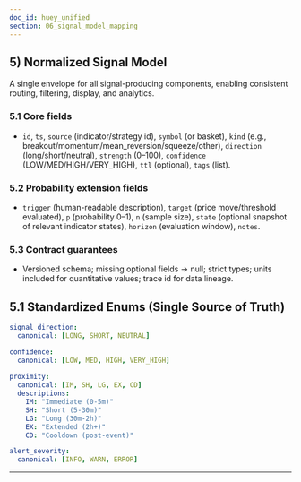 ```yaml
---
doc_id: huey_unified
section: 06_signal_model_mapping
---
```


## 5) Normalized Signal Model
A single envelope for all signal-producing components, enabling consistent routing, filtering, display, and analytics.

### 5.1 Core fields
- `id`, `ts`, `source` (indicator/strategy id), `symbol` (or basket), `kind` (e.g., breakout/momentum/mean_reversion/squeeze/other), `direction` (long/short/neutral), `strength` (0–100), `confidence` (LOW/MED/HIGH/VERY_HIGH), `ttl` (optional), `tags` (list).

### 5.2 Probability extension fields
- `trigger` (human-readable description), `target` (price move/threshold evaluated), `p` (probability 0–1), `n` (sample size), `state` (optional snapshot of relevant indicator states), `horizon` (evaluation window), `notes`.

### 5.3 Contract guarantees
- Versioned schema; missing optional fields → null; strict types; units included for quantitative values; trace id for data lineage.

## 5.1 Standardized Enums (Single Source of Truth)

```yaml
signal_direction:
  canonical: [LONG, SHORT, NEUTRAL]

confidence:
  canonical: [LOW, MED, HIGH, VERY_HIGH]
  
proximity:
  canonical: [IM, SH, LG, EX, CD]
  descriptions:
    IM: "Immediate (0-5m)"
    SH: "Short (5-30m)" 
    LG: "Long (30m-2h)"
    EX: "Extended (2h+)"
    CD: "Cooldown (post-event)"

alert_severity:
  canonical: [INFO, WARN, ERROR]
```

---

